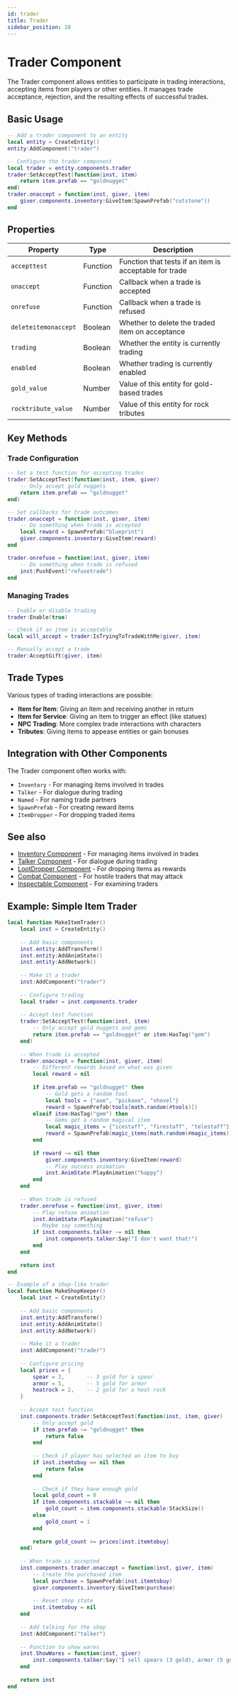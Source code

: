 ```yaml
---
id: trader
title: Trader
sidebar_position: 28
---
```


# Trader Component

The Trader component allows entities to participate in trading interactions, accepting items from players or other entities. It manages trade acceptance, rejection, and the resulting effects of successful trades.

## Basic Usage

```lua
-- Add a trader component to an entity
local entity = CreateEntity()
entity:AddComponent("trader")

-- Configure the trader component
local trader = entity.components.trader
trader:SetAcceptTest(function(inst, item)
    return item.prefab == "goldnugget"
end)
trader.onaccept = function(inst, giver, item)
    giver.components.inventory:GiveItem(SpawnPrefab("cutstone"))
end
```

## Properties

| Property | Type | Description |
|----------|------|-------------|
| `accepttest` | Function | Function that tests if an item is acceptable for trade |
| `onaccept` | Function | Callback when a trade is accepted |
| `onrefuse` | Function | Callback when a trade is refused |
| `deleteitemonaccept` | Boolean | Whether to delete the traded item on acceptance |
| `trading` | Boolean | Whether the entity is currently trading |
| `enabled` | Boolean | Whether trading is currently enabled |
| `gold_value` | Number | Value of this entity for gold-based trades |
| `rocktribute_value` | Number | Value of this entity for rock tributes |

## Key Methods

### Trade Configuration

```lua
-- Set a test function for accepting trades
trader:SetAcceptTest(function(inst, item, giver)
    -- Only accept gold nuggets
    return item.prefab == "goldnugget"
end)

-- Set callbacks for trade outcomes
trader.onaccept = function(inst, giver, item)
    -- Do something when trade is accepted
    local reward = SpawnPrefab("blueprint")
    giver.components.inventory:GiveItem(reward)
end

trader.onrefuse = function(inst, giver, item)
    -- Do something when trade is refused
    inst:PushEvent("refusetrade")
end
```

### Managing Trades

```lua
-- Enable or disable trading
trader:Enable(true)

-- Check if an item is acceptable
local will_accept = trader:IsTryingToTradeWithMe(giver, item)

-- Manually accept a trade
trader:AcceptGift(giver, item)
```

## Trade Types

Various types of trading interactions are possible:

- **Item for Item**: Giving an item and receiving another in return
- **Item for Service**: Giving an item to trigger an effect (like statues)
- **NPC Trading**: More complex trade interactions with characters
- **Tributes**: Giving items to appease entities or gain bonuses

## Integration with Other Components

The Trader component often works with:

- `Inventory` - For managing items involved in trades
- `Talker` - For dialogue during trading
- `Named` - For naming trade partners
- `SpawnPrefab` - For creating reward items
- `ItemDropper` - For dropping traded items

## See also

- [Inventory Component](inventory.md) - For managing items involved in trades
- [Talker Component](other-components.md) - For dialogue during trading
- [LootDropper Component](lootdropper.md) - For dropping items as rewards
- [Combat Component](combat.md) - For hostile traders that may attack
- [Inspectable Component](inspectable.md) - For examining traders

## Example: Simple Item Trader

```lua
local function MakeItemTrader()
    local inst = CreateEntity()
    
    -- Add basic components
    inst.entity:AddTransform()
    inst.entity:AddAnimState()
    inst.entity:AddNetwork()
    
    -- Make it a trader
    inst:AddComponent("trader")
    
    -- Configure trading
    local trader = inst.components.trader
    
    -- Accept test function
    trader:SetAcceptTest(function(inst, item)
        -- Only accept gold nuggets and gems
        return item.prefab == "goldnugget" or item:HasTag("gem")
    end)
    
    -- When trade is accepted
    trader.onaccept = function(inst, giver, item)
        -- Different rewards based on what was given
        local reward = nil
        
        if item.prefab == "goldnugget" then
            -- Gold gets a random tool
            local tools = {"axe", "pickaxe", "shovel"}
            reward = SpawnPrefab(tools[math.random(#tools)])
        elseif item:HasTag("gem") then
            -- Gems get a random magical item
            local magic_items = {"icestaff", "firestaff", "telestaff"}
            reward = SpawnPrefab(magic_items[math.random(#magic_items)])
        end
        
        if reward ~= nil then
            giver.components.inventory:GiveItem(reward)
            -- Play success animation
            inst.AnimState:PlayAnimation("happy")
        end
    end
    
    -- When trade is refused
    trader.onrefuse = function(inst, giver, item)
        -- Play refuse animation
        inst.AnimState:PlayAnimation("refuse")
        -- Maybe say something
        if inst.components.talker ~= nil then
            inst.components.talker:Say("I don't want that!")
        end
    end
    
    return inst
end

-- Example of a shop-like trader
local function MakeShopKeeper()
    local inst = CreateEntity()
    
    -- Add basic components
    inst.entity:AddTransform()
    inst.entity:AddAnimState()
    inst.entity:AddNetwork()
    
    -- Make it a trader
    inst:AddComponent("trader")
    
    -- Configure pricing
    local prices = {
        spear = 3,       -- 3 gold for a spear
        armor = 5,       -- 5 gold for armor
        heatrock = 2,    -- 2 gold for a heat rock
    }
    
    -- Accept test function
    inst.components.trader:SetAcceptTest(function(inst, item, giver)
        -- Only accept gold
        if item.prefab ~= "goldnugget" then
            return false
        end
        
        -- Check if player has selected an item to buy
        if inst.itemtobuy == nil then
            return false
        end
        
        -- Check if they have enough gold
        local gold_count = 0
        if item.components.stackable ~= nil then
            gold_count = item.components.stackable:StackSize()
        else
            gold_count = 1
        end
        
        return gold_count >= prices[inst.itemtobuy]
    end)
    
    -- When trade is accepted
    inst.components.trader.onaccept = function(inst, giver, item)
        -- Create the purchased item
        local purchase = SpawnPrefab(inst.itemtobuy)
        giver.components.inventory:GiveItem(purchase)
        
        -- Reset shop state
        inst.itemtobuy = nil
    end
    
    -- Add talking for the shop
    inst:AddComponent("talker")
    
    -- Function to show wares
    inst.ShowWares = function(inst, giver)
        inst.components.talker:Say("I sell spears (3 gold), armor (5 gold), and heat rocks (2 gold).")
    end
    
    return inst
end
``` 